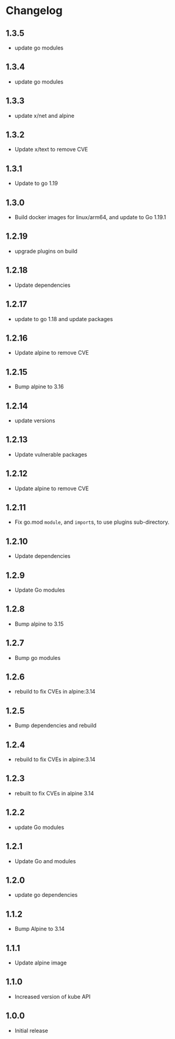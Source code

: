 # Changelog

## 1.3.5
* update go modules

## 1.3.4
* update go modules

## 1.3.3
* update x/net and alpine

## 1.3.2
* Update x/text to remove CVE

## 1.3.1
* Update to go 1.19

## 1.3.0
* Build docker images for linux/arm64, and update to Go 1.19.1

## 1.2.19
* upgrade plugins on build

## 1.2.18
* Update dependencies

## 1.2.17
* update to go 1.18 and update packages

## 1.2.16
* Update alpine to remove CVE

## 1.2.15
* Bump alpine to 3.16

## 1.2.14
* update versions

## 1.2.13
* Update vulnerable packages

## 1.2.12
* Update alpine to remove CVE

## 1.2.11
* Fix go.mod `module`, and `import`s, to use plugins sub-directory.

## 1.2.10
* Update dependencies
## 1.2.9
* Update Go modules

## 1.2.8
* Bump alpine to 3.15

## 1.2.7
* Bump go modules

## 1.2.6
* rebuild to fix CVEs in alpine:3.14

## 1.2.5
* Bump dependencies and rebuild

## 1.2.4
* rebuild to fix CVEs in alpine:3.14

## 1.2.3
* rebuilt to fix CVEs in alpine 3.14

## 1.2.2
* update Go modules

## 1.2.1
* Update Go and modules

## 1.2.0
* update go dependencies

## 1.1.2
* Bump Alpine to 3.14

## 1.1.1
* Update alpine image

## 1.1.0
* Increased version of kube API

## 1.0.0
* Initial release

